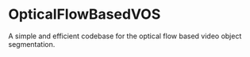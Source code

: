 # OpticalFlowBasedVOS

A simple and efficient codebase for the optical flow based video object segmentation.
